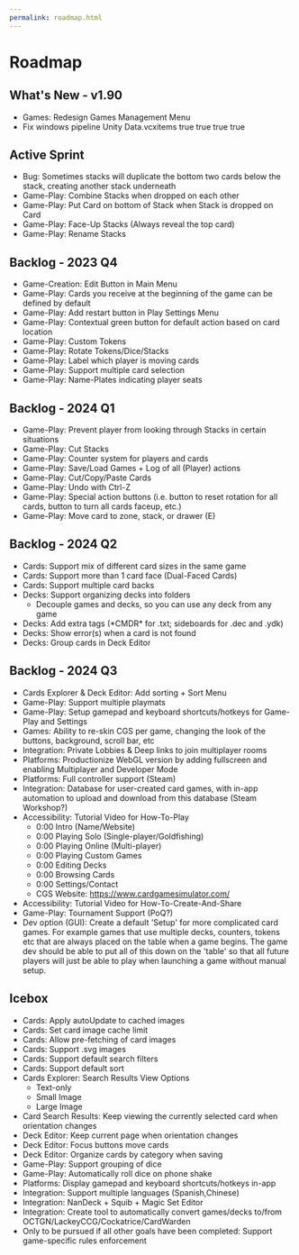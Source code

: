 ```yaml
---
permalink: roadmap.html
---
```


# Roadmap

## What's New - v1.90
- Games: Redesign Games Management Menu
- Fix windows pipeline
Unity Data.vcxitems
    <None Include="$(MSBuildThisFileDirectory)..\Il2CppOutputProject\Source\il2cppOutput\Symbols\il2cppFileRoot.txt">
      <DeploymentContent>true</DeploymentContent>
      <ExcludeFromResourceIndex>true</ExcludeFromResourceIndex>
    </None>
    <None Include="$(MSBuildThisFileDirectory)..\Il2CppOutputProject\Source\il2cppOutput\Symbols\LineNumberMappings.json">
      <DeploymentContent>true</DeploymentContent>
      <ExcludeFromResourceIndex>true</ExcludeFromResourceIndex>
    </None>

## Active Sprint
- Bug: Sometimes stacks will duplicate the bottom two cards below the stack, creating another stack underneath
- Game-Play: Combine Stacks when dropped on each other
- Game-Play: Put Card on bottom of Stack when Stack is dropped on Card
- Game-Play: Face-Up Stacks (Always reveal the top card)
- Game-Play: Rename Stacks

## Backlog - 2023 Q4
- Game-Creation: Edit Button in Main Menu
- Game-Play: Cards you receive at the beginning of the game can be defined by default
- Game-Play: Add restart button in Play Settings Menu
- Game-Play: Contextual green button for default action based on card location
- Game-Play: Custom Tokens
- Game-Play: Rotate Tokens/Dice/Stacks
- Game-Play: Label which player is moving cards
- Game-Play: Support multiple card selection
- Game-Play: Name-Plates indicating player seats

## Backlog - 2024 Q1
- Game-Play: Prevent player from looking through Stacks in certain situations
- Game-Play: Cut Stacks
- Game-Play: Counter system for players and cards
- Game-Play: Save/Load Games + Log of all (Player) actions
- Game-Play: Cut/Copy/Paste Cards
- Game-Play: Undo with Ctrl-Z
- Game-Play: Special action buttons (i.e. button to reset rotation for all cards, button to turn all cards faceup, etc.)
- Game-Play: Move card to zone, stack, or drawer (E)

## Backlog - 2024 Q2
- Cards: Support mix of different card sizes in the same game
- Cards: Support more than 1 card face (Dual-Faced Cards)
- Cards: Support multiple card backs
- Decks: Support organizing decks into folders
  - Decouple games and decks, so you can use any deck from any game
- Decks: Add extra tags (\*CMDR\* for .txt; sideboards for .dec and .ydk) 
- Decks: Show error(s) when a card is not found
- Decks: Group cards in Deck Editor

## Backlog - 2024 Q3
- Cards Explorer & Deck Editor: Add sorting + Sort Menu
- Game-Play: Support multiple playmats
- Game-Play: Setup gamepad and keyboard shortcuts/hotkeys for Game-Play and Settings
- Games: Ability to re-skin CGS per game, changing the look of the buttons, background, scroll bar, etc
- Integration: Private Lobbies & Deep links to join multiplayer rooms
- Platforms: Productionize WebGL version by adding fullscreen and enabling Multiplayer and Developer Mode
- Platforms: Full controller support (Steam)
- Integration: Database for user-created card games, with in-app automation to upload and download from this database (Steam Workshop?)
- Accessibility: Tutorial Video for How-To-Play
  - 0:00 Intro (Name/Website)
  - 0:00 Playing Solo (Single-player/Goldfishing)
  - 0:00 Playing Online (Multi-player)
  - 0:00 Playing Custom Games
  - 0:00 Editing Decks
  - 0:00 Browsing Cards
  - 0:00 Settings/Contact
  - CGS Website: https://www.cardgamesimulator.com/
- Accessibility: Tutorial Video for How-To-Create-And-Share
- Game-Play: Tournament Support (PoQ?)
- Dev option (GUI): Create a default 'Setup' for more complicated card games. 
For example games that use multiple decks, counters, tokens etc that are always placed on the table when a game begins. 
The game dev should be able to put all of this down on the 'table' so that all future players will just be able to play when launching a game without manual setup.

## Icebox
- Cards: Apply autoUpdate to cached images
- Cards: Set card image cache limit
- Cards: Allow pre-fetching of card images
- Cards: Support .svg images
- Cards: Support default search filters
- Cards: Support default sort
- Cards Explorer: Search Results View Options
  - Text-only
  - Small Image
  - Large Image
- Card Search Results: Keep viewing the currently selected card when orientation changes
- Deck Editor: Keep current page when orientation changes
- Deck Editor: Focus buttons move cards
- Deck Editor: Organize cards by category when saving
- Game-Play: Support grouping of dice
- Game-Play: Automatically roll dice on phone shake
- Platforms: Display gamepad and keyboard shortcuts/hotkeys in-app
- Integration: Support multiple languages (Spanish,Chinese)
- Integration: NanDeck + Squib + Magic Set Editor
- Integration: Create tool to automatically convert games/decks to/from OCTGN/LackeyCCG/Cockatrice/CardWarden
- Only to be pursued if all other goals have been completed: Support game-specific rules enforcement
